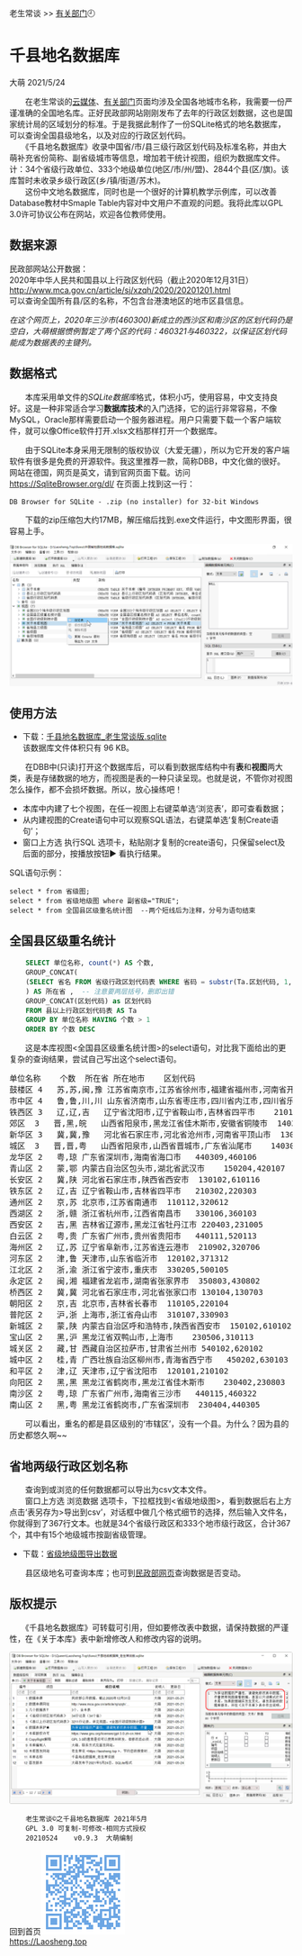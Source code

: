 老生常谈 >> [有关部门](.)🕘

千县地名数据库
===============
大萌 2021/5/24

　　在老生常谈的[云媒体](../fly)、[有关部门](../fuwu)页面均涉及全国各地城市名称，我需要一份严谨准确的全国地名库。正好民政部网站刚刚发布了去年的行政区划数据，这也是国家统计局的区域划分的标准。于是我据此制作了一份SQLite格式的地名数据库，可以查询全国县级地名，以及对应的行政区划代码。  
　　《千县地名数据库》收录中国省/市/县三级行政区划代码及标准名称，并由大萌补充省份简称、副省级城市等信息，增加若干统计视图，组织为数据库文件。计：34个省级行政单位、333个地级单位(地区/市/州/盟)、2844个县(区/旗)。该库暂时未收录乡级行政区(乡/镇/街道/苏木)。  
　　这份中文地名数据库，同时也是一个很好的计算机教学示例库，可以改善Database教材中Smaple Table内容对中文用户不直观的问题。我将此库以GPL 3.0许可协议公布在网站，欢迎各位教师使用。


数据来源
--------

民政部网站公开数据：  
2020年中华人民共和国县以上行政区划代码（截止2020年12月31日）  
<http://www.mca.gov.cn/article/sj/xzqh/2020/20201201.html>  
可以查询全国所有县/区的名称，不包含台港澳地区的地市区县信息。

*在这个网页上，2020年三沙市(460300)新成立的西沙区和南沙区的区划代码仍是空白，大萌根据惯例暂定了两个区的代码：460321与460322，以保证区划代码能成为数据表的主键列。*


数据格式
---------

　　本库采用单文件的*SQLite数据库*格式，体积小巧，使用容易，中文支持良好。这是一种非常适合学习**数据库技术**的入门选择，它的运行非常容易，不像MySQL，Oracle那样需要启动一个服务器进程。用户只需要下载一个客户端软件，就可以像Office软件打开.xlsx文档那样打开一个数据库。

　　由于SQLite本身采用无限制的版权协议（大爱无疆），所以为它开发的客户端软件有很多是免费的开源软件。我这里推荐一款，简称DBB，中文化做的很好。网站在德国，网页是英文，请到官网页面下载。访问 <https://SqliteBrowser.org/dl/> 在页面上找到这一行：

	DB Browser for SQLite - .zip (no installer) for 32-bit Windows

　　下载的zip压缩包大约17MB，解压缩后找到.exe文件运行，中文图形界面，很容易上手。

![](DBB-三表七视图.png)


使用方法
---------

*	下载：[千县地名数据库_老生常谈版.sqlite](千县地名数据库_老生常谈版.sqlite)  
该数据库文件体积只有 96 KB。

　　在DBB中(只读)打开这个数据库后，可以看到数据库结构中有**表**和**视图**两大类，表是存储数据的地方，而视图是表的一种只读呈现。也就是说，不管你对视图怎么操作，都不会损坏数据。所以，放心操练吧！

*	本库中内建了七个视图，在任一视图上右键菜单选‘浏览表’，即可查看数据；
*	从内建视图的Create语句中可以观察SQL语法，右键菜单选‘复制Create语句’；
*	窗口上方选 执行SQL 选项卡，粘贴刚才复制的create语句，只保留select及后面的部分，按播放按钮▶ 看执行结果。

SQL语句示例：

	select * from 省级图;
	select * from 省级地级图 where 副省级="TRUE";
	select * from 全国县区级重名统计图  --两个短线后为注释，分号为语句结束


全国县区级重名统计
-------------------
```sql
	SELECT 单位名称, count(*) AS 个数,
	GROUP_CONCAT(
	(SELECT 省名 FROM 省级行政区划代码表 WHERE 省码 = substr(Ta.区划代码, 1, 2) )
	) AS 所在省 ,	-- 注意要两层括号，删即出错
	GROUP_CONCAT(区划代码) as 区划代码
	FROM 县以上行政区划代码表 AS Ta 
	GROUP BY 单位名称 HAVING 个数 > 1 
	ORDER BY 个数 DESC
```
　　这是本库视图<全国县区级重名统计图>的select语句，对比我下面给出的更复杂的查询结果，尝试自己写出这个select语句。
<pre>
单位名称	个数	所在省	所在地市	区划代码
鼓楼区	4	苏,苏,闽,豫	江苏省南京市,江苏省徐州市,福建省福州市,河南省开封市	320106,320302,350102,410204
市中区	4	鲁,鲁,川,川	山东省济南市,山东省枣庄市,四川省内江市,四川省乐山市	370103,370402,511002,511102
铁西区	3	辽,辽,吉	辽宁省沈阳市,辽宁省鞍山市,吉林省四平市	210106,210303,220302
郊区	3	晋,黑,皖	山西省阳泉市,黑龙江省佳木斯市,安徽省铜陵市	140311,230811,340711
新华区	3	冀,冀,豫	河北省石家庄市,河北省沧州市,河南省平顶山市	130105,130902,410402
城区	3	晋,晋,粤	山西省阳泉市,山西省晋城市,广东省汕尾市	140302,140502,441502
龙华区	2	粤,琼	广东省深圳市,海南省海口市	440309,460106
青山区	2	蒙,鄂	内蒙古自治区包头市,湖北省武汉市	150204,420107
长安区	2	冀,陕	河北省石家庄市,陕西省西安市	130102,610116
铁东区	2	辽,吉	辽宁省鞍山市,吉林省四平市	210302,220303
通州区	2	京,苏	北京市,江苏省南通市	110112,320612
西湖区	2	浙,赣	浙江省杭州市,江西省南昌市	330106,360103
西安区	2	吉,黑	吉林省辽源市,黑龙江省牡丹江市	220403,231005
白云区	2	粤,贵	广东省广州市,贵州省贵阳市	440111,520113
海州区	2	辽,苏	辽宁省阜新市,江苏省连云港市	210902,320706
河东区	2	津,鲁	天津市,山东省临沂市	120102,371312
江北区	2	浙,渝	浙江省宁波市,重庆市	330205,500105
永定区	2	闽,湘	福建省龙岩市,湖南省张家界市	350803,430802
桥西区	2	冀,冀	河北省石家庄市,河北省张家口市	130104,130703
朝阳区	2	京,吉	北京市,吉林省长春市	110105,220104
普陀区	2	沪,浙	上海市,浙江省舟山市	310107,330903
新城区	2	蒙,陕	内蒙古自治区呼和浩特市,陕西省西安市	150102,610102
宝山区	2	黑,沪	黑龙江省双鸭山市,上海市	230506,310113
城关区	2	藏,甘	西藏自治区拉萨市,甘肃省兰州市	540102,620102
城中区	2	桂,青	广西壮族自治区柳州市,青海省西宁市	450202,630103
和平区	2	津,辽	天津市,辽宁省沈阳市	120101,210102
向阳区	2	黑,黑	黑龙江省鹤岗市,黑龙江省佳木斯市	230402,230803
南沙区	2	粤,琼	广东省广州市,海南省三沙市	440115,460322
南山区	2	黑,粤	黑龙江省鹤岗市,广东省深圳市	230404,440305
</pre>

　　可以看出，重名的都是县区级别的‘市辖区’，没有一个县。为什么？因为县的历史都悠久啊~~


省地两级行政区划名称
---------------------

　　查询到或浏览的任何数据都可以导出为csv文本文件。  
　　窗口上方选 浏览数据 选项卡，下拉框找到<省级地级图>，看到数据后右上方点击‘表另存为>导出到csv’，对话框中做几个格式细节的选择，然后输入文件名，你就得到了367行文本。也就是34个省级行政区和333个地市级行政区，合计367个，其中有15个地级城市按副省级管理。

*	下载：[省级地级图导出数据](省级地级图.csv)

　　县区级地名可查询本库；也可到[民政部网页](http://preview.www.mca.gov.cn/article/sj/xzqh/ )查询数据是否变动。


版权提示
---------

　　《千县地名数据库》可转载可引用，但如要修改表中数据，请保持数据的严谨性，在《关于本库》表中新增修改人和修改内容的说明。

<img src="DBB-关于本库视图.png"  title="严谨治学" />


```
	老生常谈©之千县地名数据库 2021年5月
	GPL 3.0	可复制-可修改-相同方式授权
	20210524	v0.9.3	大萌编制
```
回到首页<a href=".." title="返回老生常谈首页"><img src="../indexQR-Blue.png" /></a>  
https://Laosheng.top  
<!-- Global site tag (gtag.js) - Google Analytics -->
<script async src="https://www.googletagmanager.com/gtag/js?id=UA-179794713-1"></script>
<script>  window.dataLayer = window.dataLayer || [];
  function gtag(){dataLayer.push(arguments);}
  gtag('js', new Date());  gtag('config', 'UA-179794713-1');
</script>
